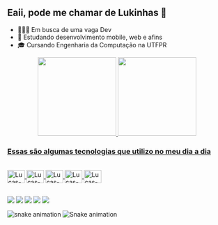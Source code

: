 ## Eaii, pode me chamar de Lukinhas 👋


- 👨🏻‍💻 Em busca de uma vaga Dev
- 📖 Estudando desenvolvimento mobile, web e afins
- 🎓 Cursando Engenharia da Computação na UTFPR

<!-- Div do gitStats e top langs -->
<div align="center">
  <a href="https://github.com/lsouza32">
  <img height="180em" src="https://github-readme-stats-sigma-five.vercel.app/api?username=lsouza32&show_icons=true&theme=dracula&include_all_commits=true&count_private=true"/>
  <img height="180em" src="https://github-readme-stats-sigma-five.vercel.app/api/top-langs/?username=lsouza32&layout=compact&langs_count=7&theme=dracula"/>
</div>

### Essas são algumas tecnologias que utilizo no meu dia a dia
<!-- Icons linguagens usadas -->
<div style="display: inline_block"><br>
  <img align="center" alt="Lucas-C" height="30" width="40" src="https://cdn.jsdelivr.net/gh/devicons/devicon/icons/c/c-original.svg">
  <img align="center" alt="Lucas-JS" height="30" width="40" src="https://cdn.jsdelivr.net/gh/devicons/devicon/icons/javascript/javascript-original.svg">
  <img align="center" alt="Lucas-React" height="30" width="40" src="https://cdn.jsdelivr.net/gh/devicons/devicon/icons/react/react-original-wordmark.svg">  
  <img align="center" alt="Lucas-ts" height="30" width="40" src="https://cdn.jsdelivr.net/gh/devicons/devicon/icons/typescript/typescript-original.svg" /> 
  <img align="center" alt="Lucas-git" height="30" width="40" src="https://cdn.jsdelivr.net/gh/devicons/devicon/icons/git/git-original.svg" />          
  
 ##
 
 <!-- Links de redirecionamento -->
<div> 
  <a href="https://www.youtube.com/" target="_blank"><img src="https://img.shields.io/badge/YouTube-FF0000?style=for-the-badge&logo=youtube&logoColor=white" target="_blank"></a>
 	<a href="https://www.twitch.tv/" target="_blank"><img src="https://img.shields.io/badge/Twitch-9146FF?style=for-the-badge&logo=twitch&logoColor=white" target="_blank"></a>
 <a href="https://discord.gg/" target="_blank"><img src="https://img.shields.io/badge/Discord-7289DA?style=for-the-badge&logo=discord&logoColor=white" target="_blank"></a> 
  <a href = "mailto:"><img src="https://img.shields.io/badge/-Gmail-D14836?style=for-the-badge&logo=gmail&logoColor=white" target="_blank"></a>
  <a href="https://www.linkedin.com" target="_blank"><img src="https://img.shields.io/badge/-LinkedIn-%230077B5?style=for-the-badge&logo=linkedin&logoColor=white" target="_blank"></a> 
 
  <!-- Cobrinha --> 
  ![snake animation](https://github.com/lsouza32/lsouza32/blob/output/github-contribution-grid-snake2.svg)
  ![Snake animation](https://github.com/lsouza32/lsouza32/blob/output/github-contribution-grid-snake.svg)
 
</div>
